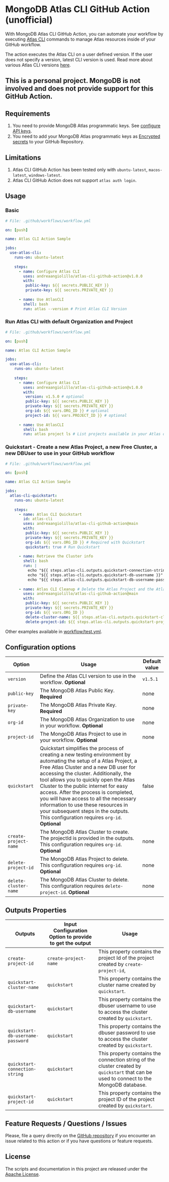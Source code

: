 # MongoDB Atlas CLI GitHub Action (unofficial)

With MongoDB Atlas CLI GitHub Action, you can automate your workflow by executing [Atlas CLI](https://www.mongodb.com/docs/atlas/cli/stable/) commands to manage Atlas resources inside of your GitHub workflow.

The action executes the Atlas CLI on a user defined version. If the user does not specify a version, latest CLI version is used. Read more about various Atlas CLI versions [here](https://www.mongodb.com/docs/atlas/cli/stable/atlas-cli-changelog/).

## This is a personal project. MongoDB is not involved and does not provide support for this GitHub Action.

## Requirements
1. You need to provide MongoDB Atlas programmatic keys. See [configure API keys](https://www.mongodb.com/docs/atlas/configure-api-access/#std-label-atlas-admin-api-access).
2. You need to add your MongoDB Atlas programmatic keys as [Encrypted secrets](https://docs.github.com/en/actions/security-guides/encrypted-secrets) to your GitHub Repository.

## Limitations
1. Atlas CLI GitHub Action has been tested only with `ubuntu-latest`, `macos-latest`, `windows-latest`.
2. Atlas CLI GitHub Action does not support `atlas auth login`.


## Usage

### Basic
```yaml
# File: .github/workflows/workflow.yml

on: [push]

name: Atlas CLI Action Sample

jobs:
  use-atlas-cli:
    runs-on: ubuntu-latest
    
    steps:
      - name: Configure Atlas CLI
        uses: andreaangiolillo/atlas-cli-github-action@v1.0.0
        with:
         public-key: ${{ secrets.PUBLIC_KEY }}
         private-key: ${{ secrets.PRIVATE_KEY }}
         
      - name: Use AtlasCLI
        shell: bash
        run: atlas --version # Print Atlas CLI Version

```
### Run Atlas CLI with default Organization and Project
```yaml
# File: .github/workflows/workflow.yml

on: [push]

name: Atlas CLI Action Sample

jobs:
  use-atlas-cli:
    runs-on: ubuntu-latest
    
    steps:
      - name: Configure Atlas CLI
        uses: andreaangiolillo/atlas-cli-github-action@v1.0.0
        with:
         version: v1.5.0 # optional
         public-key: ${{ secrets.PUBLIC_KEY }}
         private-key: ${{ secrets.PRIVATE_KEY }}
         org-id: ${{ vars.ORG_ID }} # optional
         project-id: ${{ vars.PROJECT_ID }} # optional
         
      - name: Use AtlasCLI
        shell: bash
        run: atlas project ls # List projects available in your Atlas organization

```

### Quickstart - Create a new Atlas Project, a new Free Cluster, a new DBUser to use in your GitHub workflow

```yaml
# File: .github/workflows/workflow.yml

on: [push]

name: Atlas CLI Action Sample

jobs:
  atlas-cli-quickstart:
    runs-on: ubuntu-latest
    
    steps:
      - name: Atlas CLI Quickstart
        id: atlas-cli
        uses: andreaangiolillo/atlas-cli-github-action@main
        with:
         public-key: ${{ secrets.PUBLIC_KEY }}
         private-key: ${{ secrets.PRIVATE_KEY }}
         org-id: ${{ vars.ORG_ID }} # Required with Quickstart
         quickstart: true # Run Quickstart
      
      - name: Retrieve the Cluster info
        shell: bash
        run: |
          echo "${{ steps.atlas-cli.outputs.quickstart-connection-string }}" # Retrieve the connection string of the Atlas Cluster
          echo "${{ steps.atlas-cli.outputs.quickstart-db-username }}" # Retrieve the DBuser to access the Atlas Cluster
          echo "${{ steps.atlas-cli.outputs.quickstart-db-username-password }}" # Retrieve the DBuser password to access the Atlas Cluster
      
      - name: Atlas CLI Cleanup # Delete the Atlas Project and the Atlas Cluster created by Quickstart
        uses: andreaangiolillo/atlas-cli-github-action@main
        with:
         public-key: ${{ secrets.PUBLIC_KEY }}
         private-key: ${{ secrets.PRIVATE_KEY }}
         org-id: ${{ vars.ORG_ID }}
         delete-cluster-name: ${{ steps.atlas-cli.outputs.quickstart-cluster-name }} # Cluster Name to delete. Here we are using the output from Quickstart
         delete-project-id: ${{ steps.atlas-cli.outputs.quickstart-project-id }} # Project to delete. Here we are using the output from Quickstart

```



Other examples available in [workflow/test.yml](.github/workflows/test.yml). 
## Configuration options

| Option                | Usage                                                                                                                                                                                                                                                                                                                                                                                                                                                                                                            | Default value |
|-----------------------|------------------------------------------------------------------------------------------------------------------------------------------------------------------------------------------------------------------------------------------------------------------------------------------------------------------------------------------------------------------------------------------------------------------------------------------------------------------------------------------------------------------|--------------|
| `version`             | Define the Atlas CLI version to use in the workflow. **Optional**                                                                                                                                                                                                                                                                                                                                                                                                                                                | `v1.5.1`     |
| `public-key`          | The MongoDB Atlas Public Key. **Required**                                                                                                                                                                                                                                                                                                                                                                                                                                                                       | none         |
| `private-key`         | The MongoDB Atlas Private Key. **Required**                                                                                                                                                                                                                                                                                                                                                                                                                                                                      | none         |
| `org-id`              | The MongoDB Atlas Organization to use in your workflow. **Optional**                                                                                                                                                                                                                                                                                                                                                                                                                                             | none         |
| `project-id`          | The MongoDB Atlas Project to use in your workflow. **Optional**                                                                                                                                                                                                                                                                                                                                                                                                                                                  | none         |
| `quickstart`          | Quickstart simplifies the process of creating a new testing environment by automating the setup of a Atlas Project, a Free Atlas Cluster and a new DB user for accessing the cluster. Additionally, the tool allows you to quickly open the Atlas Cluster to the public internet for easy access. After the process is completed, you will have access to all the necessary information to use these resources in your subsequent steps in the outputs. This configuration requires `org-id`.   **Optional**     | false        |
| `create-project-name` | The MongoDB Atlas Cluster to create. The projectId is provided in the outputs. This configuration requires `org-id`. **Optional**                                                                                                                                                                                                                                                                                                                                                                                | none         |
| `delete-project-id`   | The MongoDB Atlas Project to delete. This configuration requires `org-id`. **Optional**                                                                                                                                                                                                                                                                                                                                                                                                                          | none         |
| `delete-cluster-name` | The MongoDB Atlas Cluster to delete. This configuration requires `delete-project-id`. **Optional**                                                                                                                                                                                                                                                                                                                                                                                                               | none         |

## Outputs Properties

| Outputs                           | Input Configuration Option to provide to get the output | Usage                                                                                                                                     |
|-----------------------------------|---------------------------------------------------------|-------------------------------------------------------------------------------------------------------------------------------------------|
| `create-project-id`               | `create-project-name`                                   | This property contains the project Id of the project created by `create-project-id`,                                                      |
| `quickstart-cluster-name`         | `quickstart`                                            | This property contains the cluster name created by `quickstart`.                                                                          |
| `quickstart-db-username`          | `quickstart`                                            | This property contains the dbuser username to use to access the cluster created by `quickstart`.                                          |
| `quickstart-db-username-password` | `quickstart`                                            | This property contains the dbuser password to use to access the cluster created by `quickstart`.                                          |
| `quickstart-connection-string`    | `quickstart`                                            | This property contains the connection string of the cluster created by `quickstart`  that can be used to connect to the MongoDB database. |
| `quickstart-project-id`           | `quickstart`                                            | This property contains the project ID of the project created by `quickstart`.                                                             |


## Feature Requests / Questions / Issues
Please, file a query directly on the [GitHub repository](https://github.com/andreaangiolillo/atlas-cli-github-action/issues) if you encounter an issue related to this action or if you have questions or feature requests.


## License
The scripts and documentation in this project are released under the [Apache License](LICENSE).
